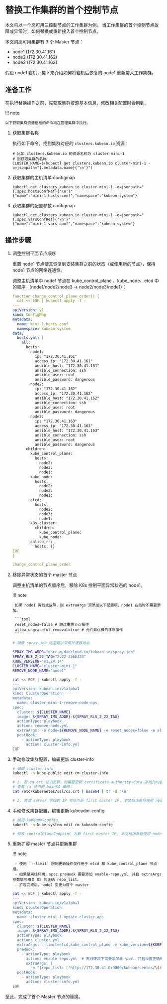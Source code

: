 # 替换工作集群的首个控制节点

本文将以一个高可用三控制节点的工作集群为例。
当工作集群的首个控制节点故障或异常时，如何替换或重新接入首个控制节点。

本文的高可用集群有 3 个 Master 节点：

- node1 (172.30.41.161)
- node2 (172.30.41.162)
- node3 (172.30.41.163)

假设 node1 宕机，接下来介绍如何将宕机后恢复的 node1 重新接入工作集群。

## 准备工作

在执行替换操作之前，先获取集群资源基本信息，修改相关配置时会用到。

!!! note

    以下获取集群资源信息的命令均在管理集群中执行。

1. 获取集群名称

    执行如下命令，找到集群对应的 `clusters.kubean.io` 资源：

    ```shell
    # 比如 clusters.kubean.io 的资源名称为 cluster-mini-1
    # 则获取集群的名称
    CLUSTER_NAME=$(kubectl get clusters.kubean.io cluster-mini-1 -o=jsonpath="{.metadata.name}{'\n'}")
    ```

1. 获取集群的主机清单 configmap

    ```shell
    kubectl get clusters.kubean.io cluster-mini-1 -o=jsonpath="{.spec.hostsConfRef}{'\n'}"
    {"name":"mini-1-hosts-conf","namespace":"kubean-system"}
    ```

1. 获取集群的配置参数 configmap

    ```shell
    kubectl get clusters.kubean.io cluster-mini-1 -o=jsonpath="{.spec.varsConfRef}{'\n'}"
    {"name":"mini-1-vars-conf","namespace":"kubean-system"}
    ```

## 操作步骤

1. 调整控制平面节点顺序

    重置 node1 节点使其恢复到安装集群之前的状态（或使用新的节点），保持 node1 节点的网络连通性。

    调整主机清单中 node1 节点在 kube_control_plane 、kube_node、etcd 中的顺序
    （node1/node2/node3 -> node2/node3/node1）：

    ```yaml
    function change_control_plane_order() {
      cat << EOF | kubectl apply -f -
    ---
    apiVersion: v1
    kind: ConfigMap
    metadata:
      name: mini-1-hosts-conf
      namespace: kubean-system
    data:
      hosts.yml: |
        all:
          hosts:
            node1:
              ip: "172.30.41.161"
              access_ip: "172.30.41.161"
              ansible_host: "172.30.41.161"
              ansible_connection: ssh
              ansible_user: root
              ansible_password: dangerous
            node2:
              ip: "172.30.41.162"
              access_ip: "172.30.41.162"
              ansible_host: "172.30.41.162"
              ansible_connection: ssh
              ansible_user: root
              ansible_password: dangerous
            node3:
              ip: "172.30.41.163"
              access_ip: "172.30.41.163"
              ansible_host: "172.30.41.163"
              ansible_connection: ssh
              ansible_user: root
              ansible_password: dangerous
          children:
            kube_control_plane:
              hosts:
                node2:
                node3:
                node1:
            kube_node:
              hosts:
                node2:
                node3:
                node1:
            etcd:
              hosts:
                node2:
                node3:
                node1:
            k8s_cluster:
              children:
                kube_control_plane:
                kube_node:
            calico_rr:
              hosts: {}
    EOF
    }
    
    change_control_plane_order
    ```

1. 移除异常状态的首个 master 节点

    调整主机清单的节点顺序后，移除 K8s 控制平面异常状态的 node1。

    !!! note

        如果 node1 离线或故障，则 extraArgs 须添加以下配置项，node1 在线时不需要添加。

        ```toml
        reset_nodes=false # 跳过重置节点操作
        allow_ungraceful_removal=true # 允许非优雅的移除操作
        ```

    ```bash
    # 镜像 spray-job 这里可以采用加速器地址
 
    SPRAY_IMG_ADDR="ghcr.m.daocloud.io/kubean-io/spray-job"
    SPRAY_RLS_2_22_TAG="2.22-336b323"
    KUBE_VERSION="v1.24.14"
    CLUSTER_NAME="cluster-mini-1"
    REMOVE_NODE_NAME="node1"
    
    cat << EOF | kubectl apply -f -
    ---
    apiVersion: kubean.io/v1alpha1
    kind: ClusterOperation
    metadata:
      name: cluster-mini-1-remove-node-ops
    spec:
      cluster: ${CLUSTER_NAME}
      image: ${SPRAY_IMG_ADDR}:${SPRAY_RLS_2_22_TAG}
      actionType: playbook
      action: remove-node.yml
      extraArgs: -e node=${REMOVE_NODE_NAME} -e reset_nodes=false -e allow_ungraceful_removal=true -e kube_version=${KUBE_VERSION}
      postHook:
        - actionType: playbook
          action: cluster-info.yml
    EOF
    ```

1. 手动修改集群配置，编辑更新 cluster-info

    ```bash
    # 编辑 cluster-info
    kubectl -n kube-public edit cm cluster-info
    
    # 1. 若 ca.crt 证书更新，则需要更新 certificate-authority-data 字段的内容
    # 查看 ca 证书的 base64 编码：
    cat /etc/kubernetes/ssl/ca.crt | base64 | tr -d '\n'
    
    # 2. 需改 server 字段的 IP 地址为新 first master IP, 本文档场景将使用 node2 的 IP 地址 172.30.41.162
    ```

1. 手动修改集群配置，编辑更新 kubeadm-config

    ```bash
    # 编辑 kubeadm-config
    kubectl -n kube-system edit cm kubeadm-config
    
    # 修改 controlPlaneEndpoint 为新 first master IP, 本文档场景将使用 node2 的 IP 地址 172.30.41.162
    ```

1. 重新扩容 master 节点并更新集群

    !!! note

        - 使用 `--limit` 限制更新操作仅作用于 etcd 和 kube_control_plane 节点组。
        - 如果是离线环境，spec.preHook 需要添加 enable-repo.yml，并且 extraArgs 参数填写相关 OS 的正确 repo_list。
        - 扩容完成后，node2 变更为首个 master

    ```bash
    cat << EOF | kubectl apply -f -
    ---
    apiVersion: kubean.io/v1alpha1
    kind: ClusterOperation
    metadata:
      name: cluster-mini-1-update-cluster-ops
    spec:
      cluster: ${CLUSTER_NAME}
      image: ${SPRAY_IMG_ADDR}:${SPRAY_RLS_2_22_TAG}
      actionType: playbook
      action: cluster.yml
      extraArgs: --limit=etcd,kube_control_plane -e kube_version=${KUBE_VERSION}
      preHook:
        - actionType: playbook
          action: enable-repo.yml  # 离线环境下需要添加此 yaml，并且设置正确的 repo-list(安装操作系统软件包)，以下参数值仅供参考
          extraArgs: |
            -e "{repo_list: ['http://172.30.41.0:9000/kubean/centos/\$releasever/os/\$basearch','http://172.30.41.0:9000/kubean/centos-iso/\$releasever/os/\$basearch']}"
      postHook:
        - actionType: playbook
          action: cluster-info.yml
    EOF
    ```

至此，完成了首个 Master 节点的替换。
